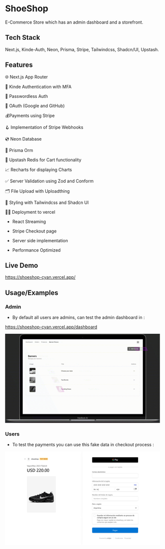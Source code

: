 # ShoeShop

E-Commerce Store which has an admin dashboard and a storefront.

## Tech Stack

Next.js, Kinde-Auth, Neon, Prisma, Stripe, Tailwindcss, Shadcn/UI, Upstash.

## Features

🌐 Next.js App Router

🔐 Kinde Authentication with MFA

📧 Passwordless Auth

🔑 OAuth (Google and GitHub)

💰Payments using Stripe

🪝 Implementation of Stripe Webhooks

💿 Neon Database

💨 Prisma Orm

🚀 Upstash Redis for Cart functionality

📈 Recharts for displaying Charts

✅ Server Validation using Zod and Conform

🗂️ File Upload with Uploadthing

🎨 Styling with Tailwindcss and Shadcn UI

😶‍🌫️ Deployment to vercel

- React Streaming

- Stripe Checkout page

- Server side implementation

- Performance Optimized

## Live Demo

https://shoeshop-cyan.vercel.app/

## Usage/Examples

### Admin

- By default all users are admins, can test the admin dashboard in :

https://shoeshop-cyan.vercel.app/dashboard

![Admin dashboard](./public/admin-dashboard.gif)

### Users

- To test the payments you can use this fake data in checkout process :

<img src="./public/checkout.png"/>

